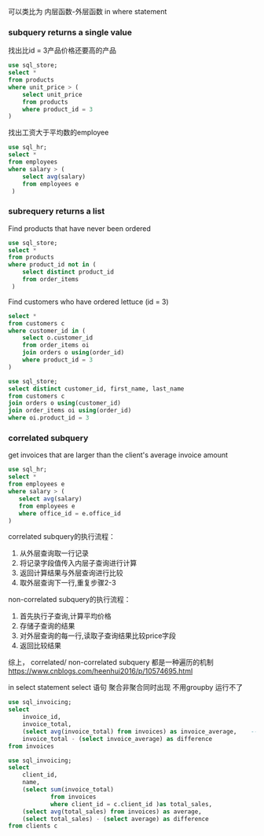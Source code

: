 可以类比为 内层函数-外层函数
in where statement
### subquery returns a single value
找出比id = 3产品价格还要高的产品
```sql
use sql_store;
select *
from products
where unit_price > (
    select unit_price
    from products
    where product_id = 3
)
```
找出工资大于平均数的employee
```sql
use sql_hr;
select *
from employees 
where salary > (
    select avg(salary)
    from employees e
 )
```
### subrequery returns a list
Find products that have never been ordered
```sql
use sql_store;
select *
from products
where product_id not in (
    select distinct product_id
    from order_items
 )
```
Find customers who have ordered lettuce (id = 3)
```sql
select *
from customers c
where customer_id in (
    select o.customer_id
    from order_items oi
    join orders o using(order_id)
    where product_id = 3
)
```
```sql
use sql_store;
select distinct customer_id, first_name, last_name
from customers c
join orders o using(customer_id)
join order_items oi using(order_id)
where oi.product_id = 3
```
### correlated subquery
get invoices that are larger than the client's average invoice amount
```sql
use sql_hr;
select *
from employees e
where salary > (
   select avg(salary)
   from employees e
   where office_id = e.office_id
)
```
correlated subquery的执行流程：
1. 从外层查询取一行记录 
2. 将记录字段值传入内层子查询进行计算 
3. 返回计算结果与外层查询进行比较 
4. 取外层查询下一行,重复步骤2-3 
    
non-correlated subquery的执行流程：
1. 首先执行子查询,计算平均价格 
2. 存储子查询的结果 
3. 对外层查询的每一行,读取子查询结果比较price字段 
4. 返回比较结果
   
综上， correlated/ non-correlated subquery 都是一种遍历的机制
https://www.cnblogs.com/heenhui2016/p/10574695.html

in select statement
select 语句 聚合非聚合同时出现 不用groupby 运行不了
```sql
use sql_invoicing;
select 
	invoice_id,
	invoice_total,
	(select avg(invoice_total) from invoices) as invoice_average,    --- 在invoice_average这一列每一行的值都返回avg的值
	invoice_total - (select invoice_average) as difference
from invoices
```
```sql
use sql_invoicing;
select 
    client_id,
    name,
    (select sum(invoice_total) 
			from invoices
            where client_id = c.client_id )as total_sales,
	(select avg(total_sales) from invoices) as average,
	(select total_sales) - (select average) as difference
from clients c
```

